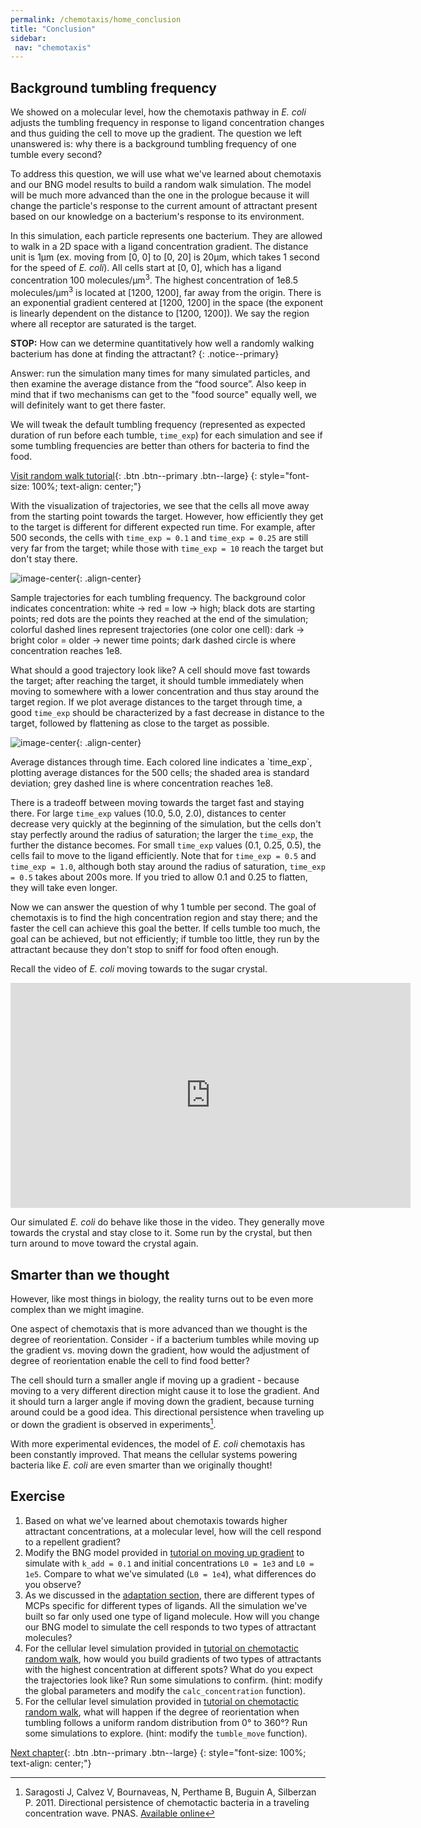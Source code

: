 ```yaml
---
permalink: /chemotaxis/home_conclusion
title: "Conclusion"
sidebar:
 nav: "chemotaxis"
---
```


## Background tumbling frequency

We showed on a molecular level, how the chemotaxis pathway in *E. coli* adjusts the tumbling frequency in response to ligand concentration changes and thus guiding the cell to move up the gradient. The question we left unanswered is: why there is a background tumbling frequency of one tumble every second?

To address this question, we will use what we've learned about chemotaxis and our BNG model results to build a random walk simulation. The model will be much more advanced than the one in the prologue because it will change the particle's response to the current amount of attractant present based on our knowledge on a bacterium's response to its environment.

In this simulation, each particle represents one bacterium. They are allowed to walk in a 2D space with a ligand concentration gradient. The distance unit is 1µm (ex. moving from [0, 0] to [0, 20] is 20µm, which takes 1 second for the speed of *E. coli*). All cells start at [0, 0], which has a ligand concentration 100 molecules/µm<sup>3</sup>. The highest concentration of 1e8.5 molecules/µm<sup>3</sup> is located at [1200, 1200], far away from the origin. There is an exponential gradient centered at [1200, 1200] in the space (the exponent is linearly dependent on the distance to [1200, 1200]). We say the region where all receptor are saturated is the target. 

**STOP:** How can we determine quantitatively how well a randomly walking bacterium has done at finding the attractant?
{: .notice--primary}

Answer: run the simulation many times for many simulated particles, and then examine the average distance from the “food source”. Also keep in mind that if two mechanisms can get to the "food source" equally well, we will definitely want to get there faster. 

We will tweak the default tumbling frequency (represented as expected duration of run before each tumble, `time_exp`) for each simulation and see if some tumbling frequencies are better than others for bacteria to find the food.

[Visit random walk tutorial](tutorial_walk){: .btn .btn--primary .btn--large}
{: style="font-size: 100%; text-align: center;"}

With the visualization of trajectories, we see that the cells all move away from the starting point towards the target. However, how efficiently they get to the target is different for different expected run time. For example, after 500 seconds, the cells with `time_exp = 0.1` and `time_exp = 0.25` are still very far from the target; while those with `time_exp = 10` reach the target but don't stay there.

![image-center](../assets/images/chemotaxis_trajectories.png){: .align-center}
<figcaption>Sample trajectories for each tumbling frequency. The background color indicates concentration: white -> red = low -> high; black dots are starting points; red dots are the points they reached at the end of the simulation; colorful dashed lines represent trajectories (one color one cell): dark -> bright color = older -> newer time points; dark dashed circle is where concentration reaches 1e8.</figcaption>

What should a good trajectory look like? A cell should move fast towards the target; after reaching the target, it should tumble immediately when moving to somewhere with a lower concentration and thus stay around the target region. If we plot average distances to the target through time, a good `time_exp` should be characterized by a fast decrease in distance to the target, followed by flattening as close to the target as possible.

![image-center](../assets/images/chemotaxis_performance.png){: .align-center}
<figcaption>Average distances through time. Each colored line indicates a `time_exp`, plotting average distances for the 500 cells; the shaded area is standard deviation; grey dashed line is where concentration reaches 1e8.</figcaption>

There is a tradeoff between moving towards the target fast and staying there. For large `time_exp` values (10.0, 5.0, 2.0), distances to center decrease very quickly at the beginning of the simulation, but the cells don't stay perfectly around the radius of saturation; the larger the `time_exp`, the further the distance becomes. For small `time_exp` values (0.1, 0.25, 0.5), the cells fail to move to the ligand efficiently. Note that for `time_exp = 0.5` and `time_exp = 1.0`, although both stay around the radius of saturation, `time_exp = 0.5` takes about 200s more. If you tried to allow 0.1 and 0.25 to flatten, they will take even longer.

Now we can answer the question of why 1 tumble per second. The goal of chemotaxis is to find the high concentration region and stay there; and the faster the cell can achieve this goal the better. If cells tumble too much, the goal can be achieved, but not efficiently; if tumble too little, they run by the attractant because they don't stop to sniff for food often enough.

Recall the video of *E. coli* moving towards to the sugar crystal.
<iframe width="640" height="360" src="https://www.youtube.com/embed/F6QMU3KD7zw" frameborder="0" allowfullscreen></iframe> 

Our simulated *E. coli* do behave like those in the video. They generally move towards the crystal and stay close to it. Some run by the crystal, but then turn around to move toward the crystal again.

## Smarter than we thought

However, like most things in biology, the reality turns out to be even more complex than we might imagine. 

One aspect of chemotaxis that is more advanced than we thought is the degree of reorientation. Consider - if a bacterium tumbles while moving up the gradient vs. moving down the gradient, how would the adjustment of degree of reorientation enable the cell to find food better?

The cell should turn a smaller angle if moving up a gradient - because moving to a very different direction might cause it to lose the gradient. And it should turn a larger angle if moving down the gradient, because turning around could be a good idea. This directional persistence when traveling up or down the gradient is observed in experiments[^Saragosti2011].

With more experimental evidences, the model of *E. coli* chemotaxis has been constantly improved. That means the cellular systems powering bacteria like *E. coli* are even smarter than we originally thought!

## Exercise

1. Based on what we've learned about chemotaxis towards higher attractant concentrations, at a molecular level, how will the cell respond to a repellent gradient?
2. Modify the BNG model provided in [tutorial on moving up gradient](tutorial_gradient) to simulate with `k_add = 0.1` and initial concentrations `L0 = 1e3` and `L0 = 1e5`. Compare to what we've simulated (`L0 = 1e4`), what differences do you observe?
3. As we discussed in the [adaptation section](tutorial_home_senseadap), there are different types of MCPs specific for different types of ligands. All the simulation we've built so far only used one type of ligand molecule. How will you change our BNG model to simulate the cell responds to two types of attractant molecules?
4. For the cellular level simulation provided in [tutorial on chemotactic random walk](tutorial_walk), how would you build gradients of two types of attractants with the highest concentration at different spots? What do you expect the trajectories look like? Run some simulations to confirm. (hint: modify the global parameters and modify the `calc_concentration` function).
5. For the cellular level simulation provided in [tutorial on chemotactic random walk](tutorial_walk), what will happen if the degree of reorientation when tumbling follows a uniform random distribution from 0° to 360°? Run some simulations to explore. (hint: modify the `tumble_move` function).



[^Saragosti2011]: Saragosti J, Calvez V, Bournaveas, N, Perthame B, Buguin A, Silberzan P. 2011. Directional persistence of chemotactic bacteria in a traveling concentration wave. PNAS. [Available online](https://www.pnas.org/content/pnas/108/39/16235.full.pdf)


[Next chapter](../coronavirus/home){: .btn .btn--primary .btn--large}
{: style="font-size: 100%; text-align: center;"}
